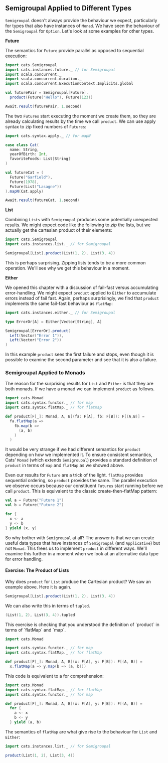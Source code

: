 ## Semigroupal Applied to Different Types

`Semigroupal` doesn't always provide the behaviour we expect,
particularly for types that also have instances of `Monad`.
We have seen the behaviour of the `Semigroupal` for `Option`.
Let's look at some examples for other types.

**Future**

The semantics for `Future`
provide parallel as opposed to sequential execution:

```scala mdoc:silent
import cats.Semigroupal
import cats.instances.future._ // for Semigroupal
import scala.concurrent._
import scala.concurrent.duration._
import scala.concurrent.ExecutionContext.Implicits.global

val futurePair = Semigroupal[Future].
  product(Future("Hello"), Future(123))
```

```scala mdoc
Await.result(futurePair, 1.second)
```

The two `Futures` start executing the moment we create them,
so they are already calculating results
by the time we call `product`.
We can use apply syntax to zip fixed numbers of `Futures`:

```scala mdoc:silent
import cats.syntax.apply._ // for mapN

case class Cat(
  name: String,
  yearOfBirth: Int,
  favoriteFoods: List[String]
)

val futureCat = (
  Future("Garfield"),
  Future(1978),
  Future(List("Lasagne"))
).mapN(Cat.apply)
```

```scala mdoc
Await.result(futureCat, 1.second)
```

**List**

Combining `Lists` with `Semigroupal`
produces some potentially unexpected results.
We might expect code like the following to *zip* the lists,
but we actually get the cartesian product of their elements:

```scala mdoc:silent
import cats.Semigroupal
import cats.instances.list._ // for Semigroupal
```

```scala mdoc
Semigroupal[List].product(List(1, 2), List(3, 4))
```

This is perhaps surprising.
Zipping lists tends to be a more common operation.
We'll see why we get this behaviour in a moment.

**Either**

We opened this chapter with a discussion of
fail-fast versus accumulating error-handling.
We might expect `product` applied to `Either`
to accumulate errors instead of fail fast.
Again, perhaps surprisingly,
we find that `product` implements
the same fail-fast behaviour as `flatMap`:

```scala mdoc:silent
import cats.instances.either._ // for Semigroupal

type ErrorOr[A] = Either[Vector[String], A]
```

```scala mdoc
Semigroupal[ErrorOr].product(
  Left(Vector("Error 1")),
  Left(Vector("Error 2"))
)
```

In this example `product` sees the first failure and stops,
even though it is possible to examine the second parameter
and see that it is also a failure.

### Semigroupal Applied to Monads

The reason for the surprising results
for `List` and `Either` is that they are both monads.
If we have a monad we can implement `product` as follows.

```scala mdoc:silent
import cats.Monad
import cats.syntax.functor._ // for map
import cats.syntax.flatMap._ // for flatmap

def product[F[_]: Monad, A, B](fa: F[A], fb: F[B]): F[(A,B)] =
  fa.flatMap(a => 
    fb.map(b =>
      (a, b)
    )
  )
```

It would be very strange
if we had different semantics
for `product` depending
on how we implemented it.
To ensure consistent semantics,
Cats' `Monad` (which extends `Semigroupal`)
provides a standard definition of `product`
in terms of `map` and `flatMap`
as we showed above.

Even our results for `Future` are a trick of the light.
`flatMap` provides sequential ordering,
so `product` provides the same.
The parallel execution we observe
occurs because our constituent `Futures`
start running before we call `product`.
This is equivalent to the classic
create-then-flatMap pattern:

```scala mdoc:silent
val a = Future("Future 1")
val b = Future("Future 2")

for {
  x <- a
  y <- b
} yield (x, y)
```

So why bother with `Semigroupal` at all?
The answer is that we can create useful data types that
have instances of `Semigroupal` (and `Applicative`) but not `Monad`.
This frees us to implement `product` in different ways.
We'll examine this further in a moment
when we look at an alternative data type for error handling.

#### Exercise: The Product of Lists

Why does `product` for `List`
produce the Cartesian product?
We saw an example above.
Here it is again.

```scala mdoc
Semigroupal[List].product(List(1, 2), List(3, 4))
```

We can also write this in terms of `tupled`.

```scala mdoc
(List(1, 2), List(3, 4)).tupled
```

<div class="solution">
This exercise is checking that you understood
the definition of `product` in terms of
`flatMap` and `map`.

```scala mdoc:invisible:reset-object
import cats.Monad
```
```scala mdoc:silent
import cats.syntax.functor._ // for map
import cats.syntax.flatMap._ // for flatMap

def product[F[_]: Monad, A, B](x: F[A], y: F[B]): F[(A, B)] =
  x.flatMap(a => y.map(b => (a, b)))
```

This code is equivalent to a for comprehension:

```scala mdoc:invisible:reset-object
import cats.Monad
import cats.syntax.flatMap._ // for flatMap
import cats.syntax.functor._ // for map
```
```scala mdoc:silent
def product[F[_]: Monad, A, B](x: F[A], y: F[B]): F[(A, B)] =
  for {
    a <- x
    b <- y
  } yield (a, b)
```

The semantics of `flatMap` are what give rise
to the behaviour for `List` and `Either`:

```scala mdoc:silent
import cats.instances.list._ // for Semigroupal
```

```scala mdoc
product(List(1, 2), List(3, 4))
```
</div>
